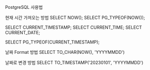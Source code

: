 PostgreSQL 사용법

현재 시간 가져오는 방법
SELECT NOW();
SELECT PG_TYPEOF(NOW());

SELECT CURRENT_TIMESTAMP;
SELECT CURRENT_TIME;
SELECT CURRENT_DATE;

SELECT PG_TYPEOF(CURRENT_TIMESTAMP);

날짜 Format 방법
SELECT TO_CHAR(NOW(), 'YYYYMMDD')

날짜로 변경 방법
SELECT TO_TIMESTAMP('20230101', 'YYYYMMDD')